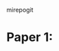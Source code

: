 mirepogit
# Paper 1:<Title>
### Author: <Your>
### Topic: <What>
### Star date: 1st of March, 2018.
x
hola